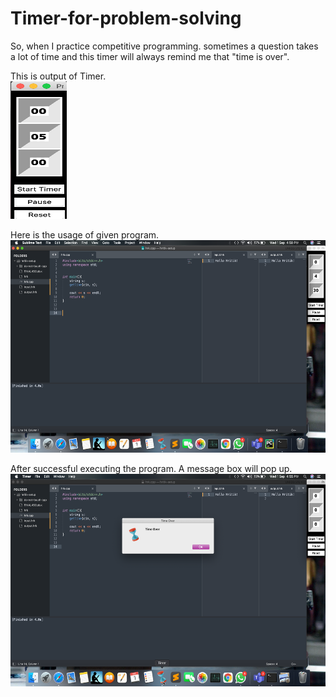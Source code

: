 # Timer-for-problem-solving
So, when I practice competitive programming. sometimes a question takes a lot of time and this timer will always remind me that "time is over".
<br>

This is output of Timer.<br>
<img src="outputs/output.png" width=90 height=220>
<br>

Here is the usage of given program.<br>
<img src="outputs/usage.png" width=560 height=340>
<br>

After successful executing the program. A message box will pop up.<br>
<img src="outputs/output-usage.png" width=560 height=340>
<br>


